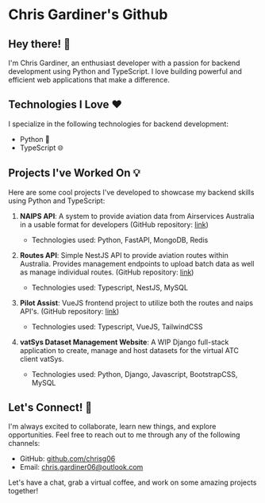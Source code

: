 # Chris Gardiner's Github

## Hey there! 👋

I'm Chris Gardiner, an enthusiast developer with a passion for backend development using Python and TypeScript. I love building powerful and efficient web applications that make a difference.

## Technologies I Love ❤️

I specialize in the following technologies for backend development:

- Python 🐍
- TypeScript 🌐

## Projects I've Worked On 💡

Here are some cool projects I've developed to showcase my backend skills using Python and TypeScript:

1. **NAIPS API**: A system to provide aviation data from Airservices Australia in a usable format for developers (GitHub repository: [link](https://github.com/chrisg06/naips-api))
   - Technologies used: Python, FastAPI, MongoDB, Redis

2. **Routes API**: Simple NestJS API to provide aviation routes within Australia. Provides management endpoints to upload batch data as well as manage individual routes. (GitHub repository: [link](https://github.com/chrisg06/routes-api))
   - Technologies used: Typescript, NestJS, MySQL

3. **Pilot Assist**: VueJS frontend project to utilize both the routes and naips API's. (GitHub repository: [link](https://github.com/chrisg06/pilot-assist))
   - Technologies used: Typescript, VueJS, TailwindCSS

4. **vatSys Dataset Management Website**: A WIP Django full-stack application to create, manage and host datasets for the virtual ATC client vatSys.
   - Technologies used: Python, Django, Javascript, BootstrapCSS, MySQL
   
## Let's Connect! 🤝

I'm always excited to collaborate, learn new things, and explore opportunities. Feel free to reach out to me through any of the following channels:

- GitHub: [github.com/chrisg06](https://github.com/chrisg06)
- Email: [chris.gardiner06@outlook.com](mailto:chris.gardiner06@outlook.com)

Let's have a chat, grab a virtual coffee, and work on some amazing projects together!
